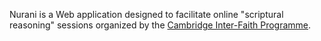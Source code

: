 Nurani is a Web application designed to facilitate online "scriptural reasoning" sessions organized by the [Cambridge Inter-Faith Programme](http://www.interfaith.cam.ac.uk/).
